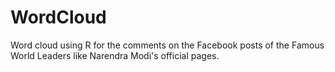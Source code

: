 # WordCloud
Word cloud using R for the comments on the Facebook posts of the Famous World Leaders like Narendra Modi's official pages.
